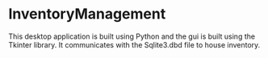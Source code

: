 # InventoryManagement
This desktop application is built using Python and the gui is built using the Tkinter library.  It communicates with the Sqlite3.dbd file to house inventory.
